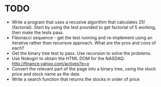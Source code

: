 # TODO

* Write a program that uses a recusive algorithm that calculates 25! (factorial). Start by using the test provided to get factorial of 5 working, then make the tests pass.
* Fibonacci sequence - get the test running and re-implement using an iterative rather than recurisve approach. What are the pros and cons of each?
* Get the binary tree test to pass. Use recursion to solve the problems.
* Use Nokogiri to obtain the HTML DOM for the NASDAQ: http://finance.yahoo.com/actives?e=o
* Convert the relevant part of the page into a binary tree, using the stock price and stock name as the data
* Write a search function that returns the stocks in order of price
